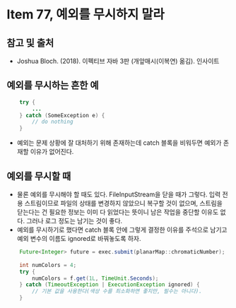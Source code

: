 # Item 77, 예외를 무시하지 말라

## 참고 및 출처

- Joshua Bloch. (2018). 이펙티브 자바 3판 (개앞매시(이복연) 옮김). 인사이트

## 예외를 무시하는 흔한 예
```java
    try {
        ...
    } catch (SomeException e) {
        // do nothing
    }
```

- 예외는 문제 상황에 잘 대처하기 위해 존재하는데 catch 블록을 비워두면 예외가 존재할 이유가 없어진다.

## 예외를 무시할 때

- 물론 예외를 무시해야 할 때도 있다. FileInputStream을 닫을 때가 그렇다. 입력 전용 스트림이므로 파일의 상태를 변경하지 않았으니 복구할 것이 없으며, 스트림을 닫는다는 건 필요한 정보는 이미 다 읽었다는 뜻이니 남은 작업을 중단할 이유도 없다. 그러나 로그 정도는 남기는 것이 좋다.
- 예외를 무시하기로 했다면 catch 블록 안에 그렇게 결정한 이유를 주석으로 남기고 예외 변수의 이름도 ignored로 바꿔놓도록 하자.
```java
    Future<Integer> future = exec.submit(planarMap::chromaticNumber);
    
    int numColors = 4;
    try {
        numColors = f.get(1L, TimeUnit.Seconds);
    } catch (TimeoutException | ExecutionException ignored) {
        // 기본 값을 사용한다(색상 수를 최소화하면 좋지만, 필수는 아니다).
    }
```